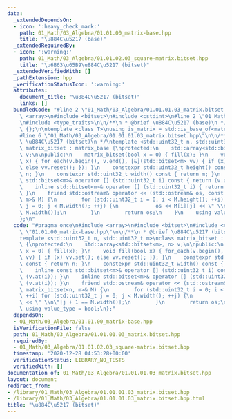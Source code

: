 ```yaml
---
data:
  _extendedDependsOn:
  - icon: ':heavy_check_mark:'
    path: 01_Math/03_Algebra/01.01.00_matrix-base.hpp
    title: "\u884C\u5217 (base)"
  _extendedRequiredBy:
  - icon: ':warning:'
    path: 01_Math/03_Algebra/01.01.02.03_square-matrix.bitset.hpp
    title: "\u6B63\u65B9\u884C\u5217 (bitset)"
  _extendedVerifiedWith: []
  _pathExtension: hpp
  _verificationStatusIcon: ':warning:'
  attributes:
    document_title: "\u884C\u5217 (bitset)"
    links: []
  bundledCode: "#line 2 \"01_Math/03_Algebra/01.01.01.03_matrix.bitset.hpp\"\n#include\
    \ <array>\n#include <bitset>\n#include <cstdint>\n#line 2 \"01_Math/03_Algebra/01.01.00_matrix-base.hpp\"\
    \n#include <type_traits>\n\n/**\n * @brief \u884C\u5217 (base)\n */\nclass matrix_base\
    \ {};\n\ntemplate <class T>\nusing is_matrix = std::is_base_of<matrix_base, T>;\n\
    #line 6 \"01_Math/03_Algebra/01.01.01.03_matrix.bitset.hpp\"\n\n/**\n * @brief\
    \ \u884C\u5217 (bitset)\n */\ntemplate <std::uint32_t n, std::uint32_t m>\nclass\
    \ matrix_bitset : matrix_base {\nprotected:\n    std::array<std::bitset<m>, n>\
    \ v;\n\npublic:\n    matrix_bitset(bool x = 0) { fill(x); }\n    void fill(bool\
    \ x) { for_each(v.begin(), v.end(), [&](std::bitset<m> vv) { if (x) vv.set();\
    \ else vv.reset(); }); }\n    constexpr std::uint32_t height() const { return\
    \ n; }\n    constexpr std::uint32_t width() const { return m; }\n    inline const\
    \ std::bitset<m>& operator [] (std::uint32_t i) const { return (v.at(i)); }\n\
    \    inline std::bitset<m>& operator [] (std::uint32_t i) { return (v.at(i));\
    \ }\n    friend std::ostream& operator << (std::ostream& os, const matrix_bitset<n,\
    \ m>& M) {\n        for (std::uint32_t i = 0; i < M.height(); ++i) for (std::uint32_t\
    \ j = 0; j < M.width(); ++j) {\n            os << M[i][j] << \" \\n\"[j + 1 ==\
    \ M.width()];\n        }\n        return os;\n    }\n    using value_type = bool;\n\
    };\n"
  code: "#pragma once\n#include <array>\n#include <bitset>\n#include <cstdint>\n#include\
    \ \"01.01.00_matrix-base.hpp\"\n\n/**\n * @brief \u884C\u5217 (bitset)\n */\n\
    template <std::uint32_t n, std::uint32_t m>\nclass matrix_bitset : matrix_base\
    \ {\nprotected:\n    std::array<std::bitset<m>, n> v;\n\npublic:\n    matrix_bitset(bool\
    \ x = 0) { fill(x); }\n    void fill(bool x) { for_each(v.begin(), v.end(), [&](std::bitset<m>\
    \ vv) { if (x) vv.set(); else vv.reset(); }); }\n    constexpr std::uint32_t height()\
    \ const { return n; }\n    constexpr std::uint32_t width() const { return m; }\n\
    \    inline const std::bitset<m>& operator [] (std::uint32_t i) const { return\
    \ (v.at(i)); }\n    inline std::bitset<m>& operator [] (std::uint32_t i) { return\
    \ (v.at(i)); }\n    friend std::ostream& operator << (std::ostream& os, const\
    \ matrix_bitset<n, m>& M) {\n        for (std::uint32_t i = 0; i < M.height();\
    \ ++i) for (std::uint32_t j = 0; j < M.width(); ++j) {\n            os << M[i][j]\
    \ << \" \\n\"[j + 1 == M.width()];\n        }\n        return os;\n    }\n   \
    \ using value_type = bool;\n};"
  dependsOn:
  - 01_Math/03_Algebra/01.01.00_matrix-base.hpp
  isVerificationFile: false
  path: 01_Math/03_Algebra/01.01.01.03_matrix.bitset.hpp
  requiredBy:
  - 01_Math/03_Algebra/01.01.02.03_square-matrix.bitset.hpp
  timestamp: '2020-12-28 04:53:28+00:00'
  verificationStatus: LIBRARY_NO_TESTS
  verifiedWith: []
documentation_of: 01_Math/03_Algebra/01.01.01.03_matrix.bitset.hpp
layout: document
redirect_from:
- /library/01_Math/03_Algebra/01.01.01.03_matrix.bitset.hpp
- /library/01_Math/03_Algebra/01.01.01.03_matrix.bitset.hpp.html
title: "\u884C\u5217 (bitset)"
---
```

